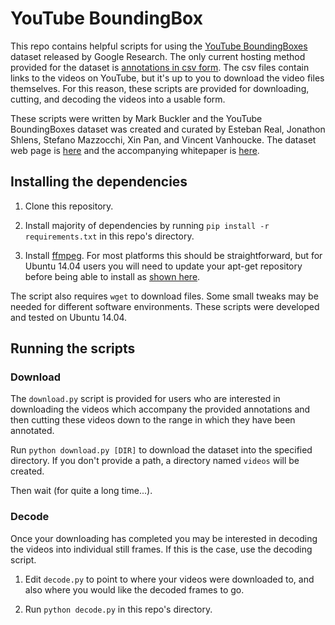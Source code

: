 # YouTube BoundingBox

This repo contains helpful scripts for using the [YouTube BoundingBoxes](
https://research.google.com/youtube-bb/index.html) 
dataset released by Google Research. The only current hosting method 
provided for the dataset is [annotations in csv
form](https://research.google.com/youtube-bb/download.html). The csv files contain links to the videos on YouTube, but it's up to you to download the video files themselves. For this
reason, these scripts are provided for downloading, cutting, and decoding
the videos into a usable form.

These scripts were written by Mark Buckler and the YouTube BoundingBoxes
dataset was created and curated by Esteban Real, Jonathon Shlens,
Stefano Mazzocchi, Xin Pan, and Vincent Vanhoucke. The dataset web page
is [here](https://research.google.com/youtube-bb/index.html) and the
accompanying whitepaper is [here](https://arxiv.org/abs/1702.00824).

## Installing the dependencies

1. Clone this repository.

2. Install majority of dependencies by running 
`pip install -r requirements.txt` in this repo's directory.

3. Install [ffmpeg](https://ffmpeg.org/). For most platforms this should
	 be straightforward, but for Ubuntu 14.04 users you will need to
update your apt-get repository before being able to install as [shown
here](https://www.faqforge.com/linux/how-to-install-ffmpeg-on-ubuntu-14-04/).

The script also requires `wget` to download files.
Some small tweaks may be needed for different software environments.
These scripts were developed and tested on Ubuntu 14.04.

## Running the scripts

### Download

The `download.py` script is provided for users who are interested in
downloading the videos which accompany the provided annotations and then
cutting these videos down to the range in which they have been
annotated.

Run `python download.py [DIR]` to download the dataset into the specified
directory. If you don't provide a path, a directory named `videos` will be
created.

Then wait (for quite a long time...).

### Decode

Once your downloading has completed you may be interested in decoding
the videos into individual still frames. If this is the case, use the
decoding script.

1. Edit `decode.py` to point to where your videos were downloaded to, and
	 also where you would like the decoded frames to go.

2. Run `python decode.py` in this repo's directory.
